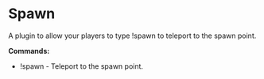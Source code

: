 # Spawn
A plugin to allow your players to type !spawn to teleport to the spawn point.

**Commands:**
* !spawn - Teleport to the spawn point.
